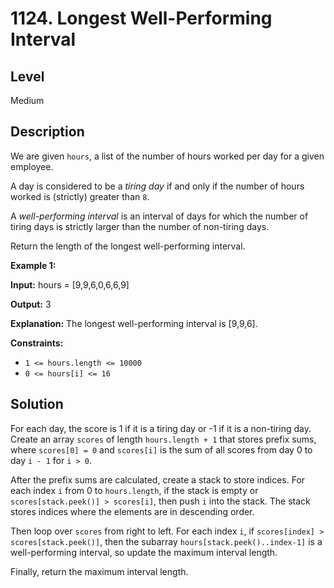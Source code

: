 # 1124. Longest Well-Performing Interval
## Level
Medium

## Description
We are given `hours`, a list of the number of hours worked per day for a given employee.

A day is considered to be a *tiring day* if and only if the number of hours worked is (strictly) greater than `8`.

A *well-performing interval* is an interval of days for which the number of tiring days is strictly larger than the number of non-tiring days.

Return the length of the longest well-performing interval.

**Example 1:**

**Input:** hours = [9,9,6,0,6,6,9]

**Output:** 3

**Explanation:** The longest well-performing interval is [9,9,6].

**Constraints:**

* `1 <= hours.length <= 10000`
* `0 <= hours[i] <= 16`

## Solution
For each day, the score is 1 if it is a tiring day or -1 if it is a non-tiring day. Create an array `scores` of length `hours.length + 1` that stores prefix sums, where `scores[0] = 0` and `scores[i]` is the sum of all scores from day 0 to day `i - 1` for `i > 0`.

After the prefix sums are calculated, create a stack to store indices. For each index `i` from 0 to `hours.length`, if the stack is empty or `scores[stack.peek()] > scores[i]`, then push `i` into the stack. The stack stores indices where the elements are in descending order.

Then loop over `scores` from right to left. For each index `i`, if `scores[index] > scores[stack.peek()]`, then the subarray `hours[stack.peek()..index-1]` is a well-performing interval, so update the maximum interval length.

Finally, return the maximum interval length.
